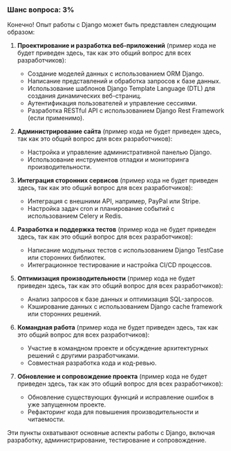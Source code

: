 ### Шанс вопроса: 3%

Конечно! Опыт работы с Django может быть представлен следующим образом:

1. **Проектирование и разработка веб-приложений** (пример кода не будет приведен здесь, так как это общий вопрос для всех разработчиков):
   - Создание моделей данных с использованием ORM Django.
   - Написание представлений и обработка запросов к базе данных.
   - Использование шаблонов Django Template Language (DTL) для создания динамических веб-страниц.
   - Аутентификация пользователей и управление сессиями.
   - Разработка RESTful API с использованием Django Rest Framework (если применимо).

2. **Администрирование сайта** (пример кода не будет приведен здесь, так как это общий вопрос для всех разработчиков):
   - Настройка и управление административной панелью Django.
   - Использование инструментов отладки и мониторинга производительности.

3. **Интеграция сторонних сервисов** (пример кода не будет приведен здесь, так как это общий вопрос для всех разработчиков):
   - Интеграция с внешними API, например, PayPal или Stripe.
   - Настройка задач cron и планирование событий с использованием Celery и Redis.

4. **Разработка и поддержка тестов** (пример кода не будет приведен здесь, так как это общий вопрос для всех разработчиков):
   - Написание модульных тестов с использованием Django TestCase или сторонних библиотек.
   - Интеграционное тестирование и настройка CI/CD процессов.

5. **Оптимизация производительности** (пример кода не будет приведен здесь, так как это общий вопрос для всех разработчиков):
   - Анализ запросов к базе данных и оптимизация SQL-запросов.
   - Кэширование данных с использованием Django cache framework или сторонних решений.

6. **Командная работа** (пример кода не будет приведен здесь, так как это общий вопрос для всех разработчиков):
   - Участие в командном проекте и обсуждение архитектурных решений с другими разработчиками.
   - Совместная разработка кода и код-ревью.

7. **Обновление и сопровождение проекта** (пример кода не будет приведен здесь, так как это общий вопрос для всех разработчиков):
   - Обновление существующих функций и исправление ошибок в уже запущенном проекте.
   - Рефакторинг кода для повышения производительности и читаемости.

Эти пункты охватывают основные аспекты работы с Django, включая разработку, администрирование, тестирование и сопровождение.